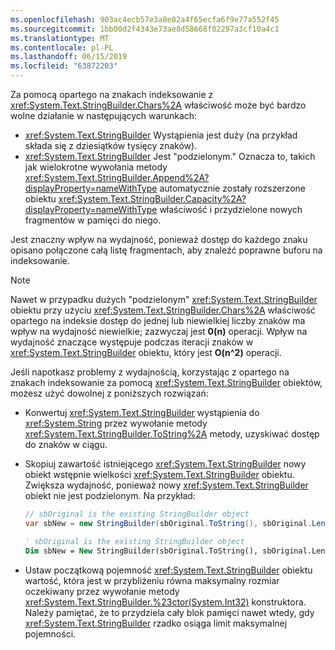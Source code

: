 ```yaml
---
ms.openlocfilehash: 903ac4ecb57e3a8e02a4f65ecfa6f9e77a552f45
ms.sourcegitcommit: 1bb00d2f4343e73ae8d58668f02297a3cf10a4c1
ms.translationtype: MT
ms.contentlocale: pl-PL
ms.lasthandoff: 06/15/2019
ms.locfileid: "63872203"
---
```

Za pomocą opartego na znakach indeksowanie z <xref:System.Text.StringBuilder.Chars%2A> właściwość może być bardzo wolne działanie w następujących warunkach:

- <xref:System.Text.StringBuilder> Wystąpienia jest duży (na przykład składa się z dziesiątków tysięcy znaków).
- <xref:System.Text.StringBuilder> Jest "podzielonym." Oznacza to, takich jak wielokrotne wywołania metody <xref:System.Text.StringBuilder.Append%2A?displayProperty=nameWithType> automatycznie zostały rozszerzone obiektu <xref:System.Text.StringBuilder.Capacity%2A?displayProperty=nameWithType> właściwość i przydzielone nowych fragmentów w pamięci do niego.

Jest znaczny wpływ na wydajność, ponieważ dostęp do każdego znaku opisano połączone całą listę fragmentach, aby znaleźć poprawne buforu na indeksowanie.

> [!NOTE]
>  Nawet w przypadku dużych "podzielonym" <xref:System.Text.StringBuilder> obiektu przy użyciu <xref:System.Text.StringBuilder.Chars%2A> właściwość opartego na indeksie dostęp do jednej lub niewielkiej liczby znaków ma wpływ na wydajność niewielkie; zazwyczaj jest **0(n)** operacji. Wpływ na wydajność znaczące występuje podczas iteracji znaków w <xref:System.Text.StringBuilder> obiektu, który jest **O(n^2)** operacji. 

Jeśli napotkasz problemy z wydajnością, korzystając z opartego na znakach indeksowanie za pomocą <xref:System.Text.StringBuilder> obiektów, możesz użyć dowolnej z poniższych rozwiązań:

- Konwertuj <xref:System.Text.StringBuilder> wystąpienia do <xref:System.String> przez wywołanie metody <xref:System.Text.StringBuilder.ToString%2A> metody, uzyskiwać dostęp do znaków w ciągu.

- Skopiuj zawartość istniejącego <xref:System.Text.StringBuilder> nowy obiekt wstępnie wielkości <xref:System.Text.StringBuilder> obiektu. Zwiększa wydajność, ponieważ nowy <xref:System.Text.StringBuilder> obiekt nie jest podzielonym. Na przykład:

   ```csharp
   // sbOriginal is the existing StringBuilder object
   var sbNew = new StringBuilder(sbOriginal.ToString(), sbOriginal.Length);
   ```
   ```vb
   ' sbOriginal is the existing StringBuilder object
   Dim sbNew = New StringBuilder(sbOriginal.ToString(), sbOriginal.Length)
   ```
- Ustaw początkową pojemność <xref:System.Text.StringBuilder> obiektu wartość, która jest w przybliżeniu równa maksymalny rozmiar oczekiwany przez wywołanie metody <xref:System.Text.StringBuilder.%23ctor(System.Int32)> konstruktora. Należy pamiętać, że to przydziela cały blok pamięci nawet wtedy, gdy <xref:System.Text.StringBuilder> rzadko osiąga limit maksymalnej pojemności.
